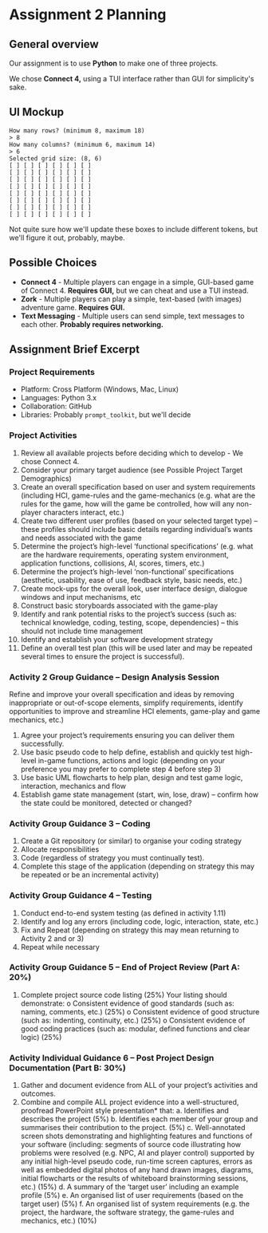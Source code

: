 # Assignment 2 Planning

## General overview

Our assignment is to use **Python** to make one of three projects.

We chose **Connect 4,** using a TUI interface rather than GUI for simplicity's sake.

## UI Mockup

```plaintext
How many rows? (minimum 8, maximum 18)
> 8
How many columns? (minimum 6, maximum 14)
> 6
Selected grid size: (8, 6)
[ ] [ ] [ ] [ ] [ ] [ ]
[ ] [ ] [ ] [ ] [ ] [ ]
[ ] [ ] [ ] [ ] [ ] [ ]
[ ] [ ] [ ] [ ] [ ] [ ]
[ ] [ ] [ ] [ ] [ ] [ ]
[ ] [ ] [ ] [ ] [ ] [ ]
[ ] [ ] [ ] [ ] [ ] [ ]
[ ] [ ] [ ] [ ] [ ] [ ]
```

Not quite sure how we'll update these boxes to include different tokens, but we'll figure it out, probably, maybe.

## Possible Choices

*	**Connect 4** - Multiple players can engage in a simple, GUI-based game of Connect 4. **Requires GUI,** but we can cheat and use a TUI instead.
*	**Zork** - Multiple players can play a simple, text-based (with images) adventure game. **Requires GUI.**
*	**Text Messaging** - Multiple users can send simple, text messages to each other. **Probably requires networking.**

<!-- So basically these are all horrible -->

## Assignment Brief Excerpt

### Project Requirements

* Platform: Cross Platform (Windows, Mac, Linux)
* Languages: Python 3.x
* Collaboration: GitHub
* Libraries: Probably `prompt_toolkit`, but we'll decide

### Project Activities

1.	Review all available projects before deciding which to develop - We chose Connect 4.
2.	Consider your primary target audience (see Possible Project Target Demographics)
3.	Create an overall specification based on user and system requirements (including HCI, game-rules and the game-mechanics (e.g. what are the rules for the game, how will the game be controlled, how will any non-player characters interact, etc.)
4.	Create two different user profiles (based on your selected target type) – these profiles should include basic details regarding individual’s wants and needs associated with the game
5.	Determine the project’s high-level ‘functional specifications’ (e.g. what are the hardware requirements, operating system environment, application functions, collisions, AI, scores, timers, etc.)
6.	Determine the project’s high-level ‘non-functional’ specifications (aesthetic, usability, ease of use, feedback style, basic needs, etc.) 
7.	Create mock-ups for the overall look, user interface design, dialogue windows and input mechanisms, etc
8.	Construct basic storyboards associated with the game-play
9.	Identify and rank potential risks to the project’s success (such as: technical knowledge, coding, testing, scope, dependencies) – this should not include time management
10.	Identify and establish your software development strategy
11.	Define an overall test plan (this will be used later and may be repeated several times to ensure the project is successful).


### Activity 2 Group Guidance – Design Analysis Session

Refine and improve your overall specification and ideas by removing inappropriate or out-of-scope elements, simplify requirements, identify opportunities to improve and streamline HCI elements, game-play and game mechanics, etc.)

1.	Agree your project’s requirements ensuring you can deliver them successfully.
2.	Use basic pseudo code to help define, establish and quickly test high-level in-game functions, actions and logic (depending on your preference you may prefer to complete step 4 before step 3)
3.	Use basic UML flowcharts to help plan, design and test game logic, interaction, mechanics and flow
4.	Establish game state management (start, win, lose, draw) – confirm how the state could be monitored, detected or changed?

### Activity Group Guidance 3 – Coding

1.	Create a Git repository (or similar) to organise your coding strategy 
2.	Allocate responsibilities 
3.	Code (regardless of strategy you must continually test).
4.	Complete this stage of the application (depending on strategy this may be repeated or be an incremental activity)

### Activity Group Guidance 4 – Testing

1.	Conduct end-to-end system testing (as defined in activity 1.11)
2.	Identify and log any errors (including code, logic, interaction, state, etc.)
3.	Fix and Repeat (depending on strategy this may mean returning to Activity 2 and or 3)
4.	Repeat while necessary


### Activity Group Guidance 5 – End of Project Review (Part A: 20%)

1.	Complete project source code listing (25%) 
Your listing should demonstrate:
o	Consistent evidence of good standards (such as: naming, comments, etc.) (25%)
o	Consistent evidence of good structure (such as: indenting, continuity, etc.) (25%)
o	Consistent evidence of good coding practices (such as: modular, defined functions and clear logic) (25%) 


### Activity Individual Guidance 6 – Post Project Design Documentation (Part B: 30%)

1.	Gather and document evidence from ALL of your project’s activities and outcomes. 
2.	Combine and compile ALL project evidence into a well-structured, proofread PowerPoint style presentation* that:
a.	Identifies and describes the project (5%)
b.	Identifies each member of your group and summarises their contribution to the project. (5%) 
c.	Well-annotated screen shots demonstrating and highlighting features and functions of your software (including: segments of source code illustrating how problems were resolved (e.g. NPC, AI and player control) supported by any initial high-level pseudo code, run-time screen captures, errors as well as embedded digital photos of any hand drawn images, diagrams, initial flowcharts or the results of whiteboard brainstorming sessions, etc.) (15%)
d.	A summary of the ‘target user’ including an example profile (5%)
e.	An organised list of user requirements (based on the target user) (5%)
f.	An organised list of system requirements (e.g. the project, the hardware, the software strategy, the game-rules and mechanics, etc.) (10%)
